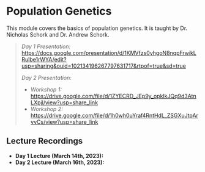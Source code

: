 # Population Genetics
This module covers the basics of population genetics. It is taught by Dr. Nicholas Schork and Dr. Andrew Schork. 

> *Day 1 Presentation:* https://docs.google.com/presentation/d/1KMVfzs0yhgoN8nqpFrwikLRulbe1rWYA/edit?usp=sharing&ouid=102134196267797631717&rtpof=true&sd=true
> 
> *Day 2 Presentation:*
> - *Workshop 1:* https://drive.google.com/file/d/1ZYECRD_JEp9y_opkIkJQq9d3AtnLXpjl/view?usp=share_link
> - *Workshop 2:* https://drive.google.com/file/d/1h0wh0uYraf4RntHdL_ZSGXuJtpArvvCs/view?usp=share_link


## Lecture Recordings

* **Day 1 Lecture (March 14th, 2023):** 
* **Day 2 Lecture (March 16th, 2023):** 

